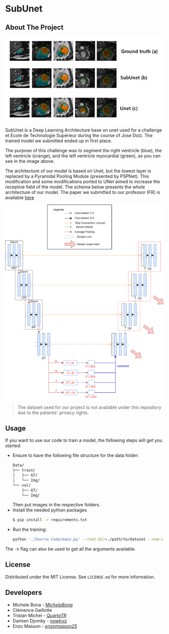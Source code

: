 # SubUnet

<!-- ABOUT THE PROJECT -->
## About The Project

![Comparison](paper/img/comparaison.png)

SubUnet is a Deep Learning Architecture base on unet used for a challenge et Ecole de Technologie Supérieur during the course of Jose Dolz. The trained model we submitted ended up in first place.

The purpose of this challenge was to segment the right ventricle (blue), the left ventricle (orange), and the left ventricle myocardial (green), as you can see in the image above.

The architecture of our model is based on Unet, but the lowest layer is replaced by a Pyramidal Pooling Module (presented by PSPNet). This modification and some modifications ported to UNet aimed to increase the receptive field of the model. The schema below presents the whole architecture of our model. The paper we submitted to our professor (FR) is available [here](paper-fr.pdf)

![Model](paper/img/SubUnetAvecPPM.png)

> The dataset used for our project is not available under this repository due to the patients' privacy rights.


<!-- USAGE EXAMPLES -->
## Usage

If you want to use our code to train a model, the following steps will get you started:

- Ensure to have the following file structure for the data folder:
  ```
  Data/
  ├── train/
  │   ├── GT/
  │   └── Img/
  └── val/
      ├── GT/
      └── Img/
  ```
  Then put images in the respective folders.
- Install the needed python packages
  ```sh
  $ pip install -r requirements.txt
  ```
- Run the training:
  ```sh
  python './Source Code/main.py' --root-dir=./path/to/dataset --num-classes=X
  ```
 The `-h` flag can also be used to get all the arguments available.



<!-- LICENSE -->
## License

Distributed under the MIT License. See `LICENSE.md` for more information.


<!-- CONTACT -->
## Developers

* Michele Bona - *[MicheleBona](https://github.com/MicheleBona)*
* Clémence Gaillotte
* Tristan Michel - *[QuartoTR](https://github.com/QuartoTR)*
* Damien Djomby - *[nowtryz](https://github.com/nowtryz)*
* Enzo Masson - *[enzomasson25](https://github.com/enzomasson25)*
